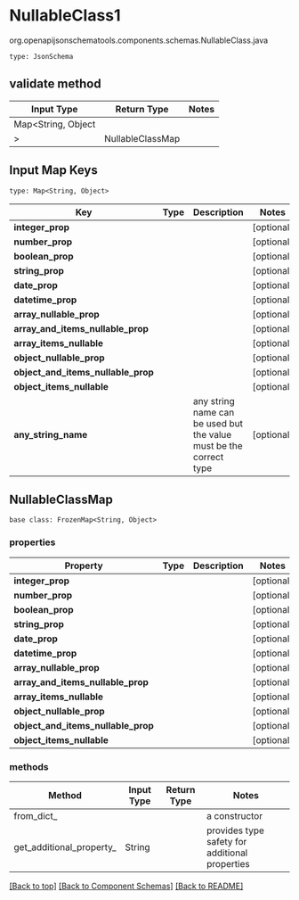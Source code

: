 # NullableClass1
org.openapijsonschematools.components.schemas.NullableClass.java
```
type: JsonSchema
```

## validate method
| Input Type | Return Type | Notes |
| ---------- | ----------- | ----- |
| Map<String, Object
> | NullableClassMap | |

## Input Map Keys
```
type: Map<String, Object>
```
Key | Type |  Description | Notes
------------ | ------------- | ------------- | -------------
**integer_prop** |  |  | [optional]
**number_prop** |  |  | [optional]
**boolean_prop** |  |  | [optional]
**string_prop** |  |  | [optional]
**date_prop** |  |  | [optional]
**datetime_prop** |  |  | [optional]
**array_nullable_prop** |  |  | [optional]
**array_and_items_nullable_prop** |  |  | [optional]
**array_items_nullable** |  |  | [optional]
**object_nullable_prop** |  |  | [optional]
**object_and_items_nullable_prop** |  |  | [optional]
**object_items_nullable** |  |  | [optional]
**any_string_name** |  | any string name can be used but the value must be the correct type | [optional]

## NullableClassMap
```
base class: FrozenMap<String, Object>

```

### properties
Property | Type | Description | Notes
-------- | ---- | ----------- | -----
**integer_prop** |  |  | [optional]
**number_prop** |  |  | [optional]
**boolean_prop** |  |  | [optional]
**string_prop** |  |  | [optional]
**date_prop** |  |  | [optional]
**datetime_prop** |  |  | [optional]
**array_nullable_prop** |  |  | [optional]
**array_and_items_nullable_prop** |  |  | [optional]
**array_items_nullable** |  |  | [optional]
**object_nullable_prop** |  |  | [optional]
**object_and_items_nullable_prop** |  |  | [optional]
**object_items_nullable** |  |  | [optional]

### methods
Method | Input Type | Return Type | Notes
------ | ---------- | ----------- | ------
from_dict_ |  |  | a constructor
get_additional_property_ | String |  | provides type safety for additional properties








[[Back to top]](#top) [[Back to Component Schemas]](../../../README.md#Component-Schemas) [[Back to README]](../../../README.md)
